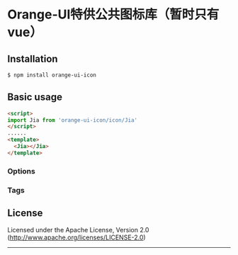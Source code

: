 # Orange-UI特供公共图标库（暂时只有vue）

## Installation

```bash
$ npm install orange-ui-icon
```

## Basic usage

```html
<script>
import Jia from 'orange-ui-icon/icon/Jia'
</script>
......
<template>
  <Jia></Jia>
</template>
```

### Options

### Tags

## License

Licensed under the Apache License, Version 2.0
(<http://www.apache.org/licenses/LICENSE-2.0>)

- - -
